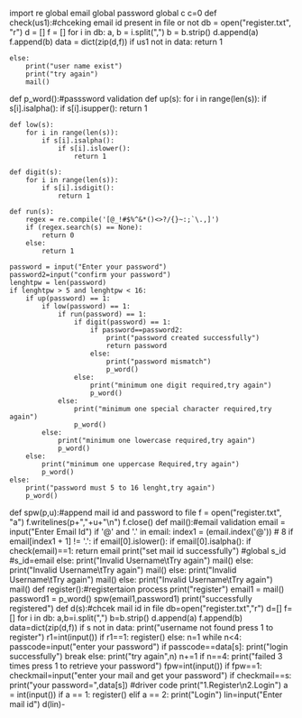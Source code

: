 import re
global email
global password
global c
c=0
def check(us1):#chceking email id present in file or not
    db = open("register.txt", "r")
    d = []
    f = []
    for i in db:
        a, b = i.split(",")
        b = b.strip()
        d.append(a)
        f.append(b)
        data = dict(zip(d,f))
    if us1 not in data:
        return 1

    else:
        print("user name exist")
        print("try again")
        mail()

def p_word():#passsword validation
    def up(s):
        for i in range(len(s)):
            if s[i].isalpha():
                if s[i].isupper():
                    return 1

    def low(s):
        for i in range(len(s)):
            if s[i].isalpha():
                if s[i].islower():
                    return 1

    def digit(s):
        for i in range(len(s)):
            if s[i].isdigit():
                return 1

    def run(s):
        regex = re.compile('[@_!#$%^&*()<>?/{}~:;`\.,]')
        if (regex.search(s) == None):
            return 0
        else:
            return 1

    password = input("Enter your password")
    password2=input("confirm your password")
    lenghtpw = len(password)
    if lenghtpw > 5 and lenghtpw < 16:
        if up(password) == 1:
            if low(password) == 1:
                if run(password) == 1:
                    if digit(password) == 1:
                        if password==password2:
                            print("password created successfully")
                            return password
                        else:
                            print("password mismatch")
                            p_word()
                    else:
                        print("minimum one digit required,try again")
                        p_word()
                else:
                    print("minimum one special character required,try again")
                    p_word()
            else:
                print("minimum one lowercase required,try again")
                p_word()
        else:
            print("minimum one uppercase Required,try again")
            p_word()
    else:
        print("password must 5 to 16 lenght,try again")
        p_word()
def spw(p,u):#append mail id and password to file
    f = open("register.txt", "a")
    f.writelines(p+","+u+"\n")
    f.close()
def mail():#email validation
    email = input("Enter Email Id")
    if '@' and '.' in email:
        index1 = (email.index('@'))  # 8
        if email[index1 + 1] != '.':
            if email[0].islower():
                if email[0].isalpha():
                    if check(email)==1:
                        return email
                        print("set mail id successfully")
                        #global s_id
                        #s_id=email
                else:
                    print("Invalid Username\tTry again")
                    mail()
            else:
                print("Invalid Username\tTry again")
                mail()
        else:
            print("Invalid Username\tTry again")
            mail()
    else:
        print("Invalid Username\tTry again")
        mail()
def register():#registertaion process
    print("register")
    email1 = mail()
    password1 = p_word()
    spw(email1,password1)
    print("successfully registered")
def d(s):#chcek mail id in file
    db=open("register.txt","r")
    d=[]
    f=[]
    for i in db:
        a,b=i.split(",")
        b=b.strip()
        d.append(a)
        f.append(b)
        data=dict(zip(d,f))
    if s not in data:
        print("username not found press 1 to register")
        r1=int(input())
        if r1==1:
            register()
    else:
        n=1
        while n<4:
            passcode=input("enter your password")
            if passcode==data[s]:
                print("login successfully")
                break
            else:
                print("try again",n)
                n+=1
        if n==4:
            print("failed 3 times press 1 to retrieve your password")
            fpw=int(input())
            if fpw==1:
                checkmail=input("enter your mail and get your password")
                if checkmail==s:
                    print("your password=",data[s])
#driver code
print("1.Register\n2.Login")
a = int(input())
if a == 1:
    register()
elif a == 2:
    print("Login")
    lin=input("Enter mail id")
    d(lin)-
